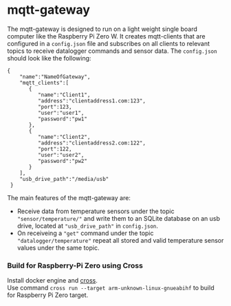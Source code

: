 # mqtt-gateway
The mqtt-gateway is designed to run on a light weight single board computer like the Raspberry Pi Zero W.
It creates mqtt-clients that are configured in a `config.json` file and subscribes on all clients to relevant topics to receive datalogger commands and sensor data. The `config.json` should look like the following:
```
{
    "name":"NameOfGateway",
    "mqtt_clients":[
       {
          "name":"Client1",
          "address":"clientaddress1.com:123",
          "port":123,
          "user":"user1",
          "password":"pw1"
       },
       {
          "name":"Client2",
          "address":"clientaddress2.com:122",
          "port":122,
          "user":"user2",
          "password":"pw2"
       }
    ],
    "usb_drive_path":"/media/usb"
 }
```

The main features of the mqtt-gateway are:
- Receive data from temperature sensors under the topic `"sensor/temperature/"` and write them to an SQLite database on an usb drive, located at `"usb_drive_path"` in `config.json`. 
- On receiveing a `"get"` command under the topic `"datalogger/temperature"` repeat all stored and valid temperature sensor values under the same topic.


### Build for Raspberry-Pi Zero using Cross
Install docker engine and [cross](https://github.com/cross-rs/cross).\
Use command  `cross run --target arm-unknown-linux-gnueabihf` to build for Raspberry Pi Zero target.